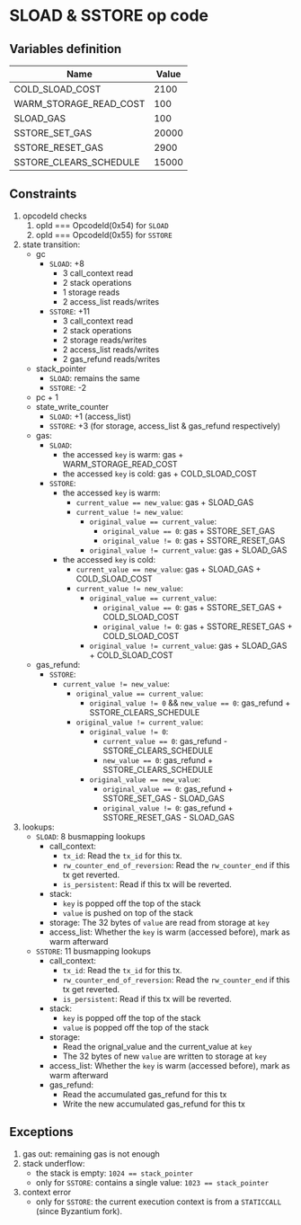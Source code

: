 # SLOAD & SSTORE op code

## Variables definition

| Name | Value |
| - | - |
| COLD_SLOAD_COST | 2100 |
| WARM_STORAGE_READ_COST | 100 |
| SLOAD_GAS | 100 |
| SSTORE_SET_GAS | 20000 |
| SSTORE_RESET_GAS | 2900 |
| SSTORE_CLEARS_SCHEDULE | 15000 |

## Constraints

1. opcodeId checks
   1. opId === OpcodeId(0x54) for `SLOAD`
   2. opId === OpcodeId(0x55) for `SSTORE`
2. state transition:
   - gc
     - `SLOAD`: +8
       - 3 call_context read
       - 2 stack operations
       - 1 storage reads
       - 2 access_list reads/writes
     - `SSTORE`: +11
       - 3 call_context read
       - 2 stack operations
       - 2 storage reads/writes
       - 2 access_list reads/writes
       - 2 gas_refund reads/writes
   - stack_pointer
     - `SLOAD`: remains the same
     - `SSTORE`: -2
   - pc + 1
   - state_write_counter
     - `SLOAD`: +1 (access_list)
     - `SSTORE`: +3 (for storage, access_list & gas_refund respectively)
   - gas:
     - `SLOAD`:
       - the accessed `key` is warm: gas + WARM_STORAGE_READ_COST
       - the accessed `key` is cold: gas + COLD_SLOAD_COST
     - `SSTORE`:
       - the accessed `key` is warm:
         - `current_value == new_value`: gas + SLOAD_GAS
         - `current_value != new_value`:
           - `original_value == current_value`:
             - `original_value == 0`: gas + SSTORE_SET_GAS
             - `original_value != 0`: gas + SSTORE_RESET_GAS
           - `original_value != current_value`: gas + SLOAD_GAS
       - the accessed `key` is cold:
         - `current_value == new_value`: gas + SLOAD_GAS + COLD_SLOAD_COST
         - `current_value != new_value`:
           - `original_value == current_value`:
             - `original_value == 0`: gas + SSTORE_SET_GAS + COLD_SLOAD_COST
             - `original_value != 0`: gas + SSTORE_RESET_GAS + COLD_SLOAD_COST
           - `original_value != current_value`: gas + SLOAD_GAS + COLD_SLOAD_COST
   * gas_refund:
     - `SSTORE`:
       - `current_value != new_value`:
         - `original_value == current_value`:
           - `original_value != 0` && `new_value == 0`: gas_refund + SSTORE_CLEARS_SCHEDULE
         - `original_value != current_value`:
           - `original_value != 0`:
             - `current_value == 0`: gas_refund - SSTORE_CLEARS_SCHEDULE
             - `new_value == 0`: gas_refund + SSTORE_CLEARS_SCHEDULE
           - `original_value == new_value`:
             - `original_value == 0`: gas_refund + SSTORE_SET_GAS - SLOAD_GAS
             - `original_value != 0`: gas_refund + SSTORE_RESET_GAS - SLOAD_GAS
3. lookups:
   - `SLOAD`: 8 busmapping lookups
     - call_context:
       - `tx_id`: Read the `tx_id` for this tx.
       - `rw_counter_end_of_reversion`: Read the `rw_counter_end` if this tx get reverted.
       - `is_persistent`: Read if this tx will be reverted.
     - stack:
       - `key` is popped off the top of the stack
       - `value` is pushed on top of the stack
     - storage: The 32 bytes of `value` are read from storage at `key`
     - access_list: Whether the `key` is warm (accessed before), mark as warm afterward
   - `SSTORE`: 11 busmapping lookups
     - call_context:
       - `tx_id`: Read the `tx_id` for this tx.
       - `rw_counter_end_of_reversion`: Read the `rw_counter_end` if this tx get reverted.
       - `is_persistent`: Read if this tx will be reverted.
     - stack:
       - `key` is popped off the top of the stack
       - `value` is popped off the top of the stack
     - storage:
       - Read the orignal_value and the current_value at `key`
       - The 32 bytes of new `value` are written to storage at `key`
     - access_list: Whether the `key` is warm (accessed before), mark as warm afterward
     - gas_refund:
       - Read the accumulated gas_refund for this tx
       - Write the new accumulated gas_refund for this tx

## Exceptions

1. gas out: remaining gas is not enough
2. stack underflow:
   - the stack is empty: `1024 == stack_pointer`
   - only for `SSTORE`: contains a single value: `1023 == stack_pointer`
3. context error
   - only for `SSTORE`: the current execution context is from a `STATICCALL` (since Byzantium fork).
